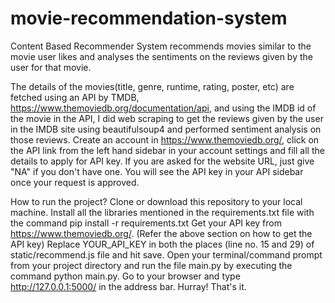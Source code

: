 # movie-recommendation-system
Content Based Recommender System recommends movies similar to the movie user likes and analyses the sentiments on the reviews given by the user for that movie.

The details of the movies(title, genre, runtime, rating, poster, etc) are fetched using an API by TMDB, https://www.themoviedb.org/documentation/api, and using the IMDB id of the movie in the API, I did web scraping to get the reviews given by the user in the IMDB site using beautifulsoup4 and performed sentiment analysis on those reviews.
Create an account in https://www.themoviedb.org/, click on the API link from the left hand sidebar in your account settings and fill all the details to apply for API key. If you are asked for the website URL, just give "NA" if you don't have one. You will see the API key in your API sidebar once your request is approved.

How to run the project?
Clone or download this repository to your local machine.
Install all the libraries mentioned in the requirements.txt file with the command pip install -r requirements.txt
Get your API key from https://www.themoviedb.org/. (Refer the above section on how to get the API key)
Replace YOUR_API_KEY in both the places (line no. 15 and 29) of static/recommend.js file and hit save.
Open your terminal/command prompt from your project directory and run the file main.py by executing the command python main.py.
Go to your browser and type http://127.0.0.1:5000/ in the address bar.
Hurray! That's it.
